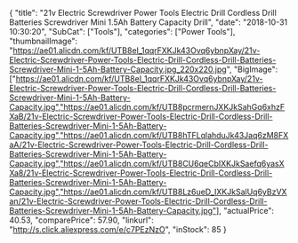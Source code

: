 {
	"title": "21v Electric Screwdriver Power Tools Electric Drill Cordless Drill Batteries Screwdriver Mini 1.5Ah Battery Capacity Drill",
	"date": "2018-10-31 10:30:20",
	"SubCat": ["Tools"],
	"categories": ["Power Tools"],
	"thumbnailImage": "https://ae01.alicdn.com/kf/UTB8eI_1qqrFXKJk43Ovq6ybnpXay/21v-Electric-Screwdriver-Power-Tools-Electric-Drill-Cordless-Drill-Batteries-Screwdriver-Mini-1-5Ah-Battery-Capacity.jpg_220x220.jpg",
	"BigImage": ["https://ae01.alicdn.com/kf/UTB8eI_1qqrFXKJk43Ovq6ybnpXay/21v-Electric-Screwdriver-Power-Tools-Electric-Drill-Cordless-Drill-Batteries-Screwdriver-Mini-1-5Ah-Battery-Capacity.jpg","https://ae01.alicdn.com/kf/UTB8pcrmernJXKJkSahGq6xhzFXaB/21v-Electric-Screwdriver-Power-Tools-Electric-Drill-Cordless-Drill-Batteries-Screwdriver-Mini-1-5Ah-Battery-Capacity.jpg","https://ae01.alicdn.com/kf/UTB8hTFLqlahduJk43Jaq6zM8FXaA/21v-Electric-Screwdriver-Power-Tools-Electric-Drill-Cordless-Drill-Batteries-Screwdriver-Mini-1-5Ah-Battery-Capacity.jpg","https://ae01.alicdn.com/kf/UTB8CU6qeCbIXKJkSaefq6yasXXa8/21v-Electric-Screwdriver-Power-Tools-Electric-Drill-Cordless-Drill-Batteries-Screwdriver-Mini-1-5Ah-Battery-Capacity.jpg","https://ae01.alicdn.com/kf/UTB8Lz6ueD_IXKJkSalUq6yBzVXan/21v-Electric-Screwdriver-Power-Tools-Electric-Drill-Cordless-Drill-Batteries-Screwdriver-Mini-1-5Ah-Battery-Capacity.jpg"],
	"actualPrice": 40.53,
	"comparePrice": 57.90,
	"linkurl": "http://s.click.aliexpress.com/e/c7PEzNzO",
	"inStock": 85
}
